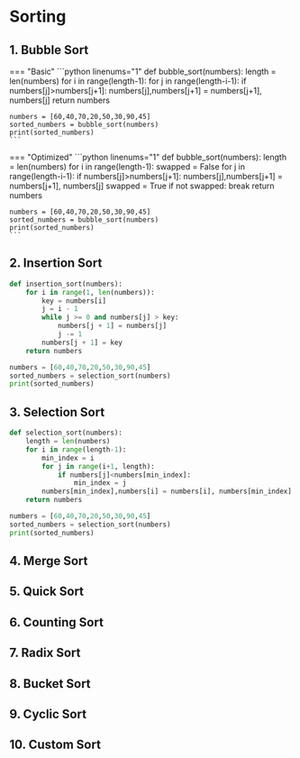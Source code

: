 # Sorting

## 1. Bubble Sort

=== "Basic"
    ```python linenums="1"
    def bubble_sort(numbers):
        length = len(numbers)
        for i in range(length-1):
            for j in range(length-i-1):
                if numbers[j]>numbers[j+1]:
                    numbers[j],numbers[j+1] = numbers[j+1], numbers[j]
        return numbers

    numbers = [60,40,70,20,50,30,90,45]
    sorted_numbers = bubble_sort(numbers)
    print(sorted_numbers)
    ```
=== "Optimized"
    ```python linenums="1"
    def bubble_sort(numbers):
        length = len(numbers)
        for i in range(length-1):
            swapped = False
            for j in range(length-i-1):
                if numbers[j]>numbers[j+1]:
                    numbers[j],numbers[j+1] = numbers[j+1], numbers[j]
                    swapped = True
            if not swapped:
                break
        return numbers

    numbers = [60,40,70,20,50,30,90,45]
    sorted_numbers = bubble_sort(numbers)
    print(sorted_numbers)
    ```

## 2. Insertion Sort

```python linenums="1"
def insertion_sort(numbers):
    for i in range(1, len(numbers)):
        key = numbers[i]
        j = i - 1
        while j >= 0 and numbers[j] > key:
            numbers[j + 1] = numbers[j]
            j -= 1
        numbers[j + 1] = key
    return numbers

numbers = [60,40,70,20,50,30,90,45]
sorted_numbers = selection_sort(numbers)
print(sorted_numbers)
```

## 3. Selection Sort

```python linenums="1"
def selection_sort(numbers):
    length = len(numbers)
    for i in range(length-1):
        min_index = i
        for j in range(i+1, length):
            if numbers[j]<numbers[min_index]:
                min_index = j
        numbers[min_index],numbers[i] = numbers[i], numbers[min_index]
    return numbers

numbers = [60,40,70,20,50,30,90,45]
sorted_numbers = selection_sort(numbers)
print(sorted_numbers)
```

## 4. Merge Sort

## 5. Quick Sort

## 6. Counting Sort

## 7. Radix Sort

## 8. Bucket Sort

## 9. Cyclic Sort

## 10. Custom Sort
